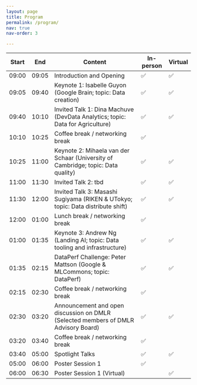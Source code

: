 ```yaml
---
layout: page
title: Program
permalink: /program/
nav: true
nav-order: 3

---
```

|Start|End|Content|In-person|Virtual|
|---|---|---|---|---|
|09:00 | 09:05 | Introduction and Opening| :white_check_mark: | :white_check_mark: |
|09:05 | 09:40 | Keynote 1: Isabelle Guyon (Google Brain; topic: Data creation)| :white_check_mark: | :white_check_mark: |
|09:40 | 10:10 | Invited Talk 1: Dina Machuve (DevData Analytics; topic: Data for Agriculture)| :white_check_mark: | :white_check_mark: |
|10:10 | 10:25 | Coffee break / networking break| :white_check_mark: |  |
|10:25 | 11:00 |Keynote 2: Mihaela van der Schaar (University of Cambridge; topic: Data quality)| :white_check_mark: | :white_check_mark: |
|11:00 | 11:30 | Invited Talk 2: tbd | :white_check_mark: | :white_check_mark: |
|11:30 | 12:00 | Invited Talk 3: Masashi Sugiyama (RIKEN & UTokyo; topic: Data distribute shift) | :white_check_mark: | :white_check_mark: |
|12:00 | 01:00 | Lunch break / networking break | :white_check_mark: |  |
|01:00 | 01:35 |Keynote 3: Andrew Ng (Landing AI; topic: Data tooling and infrastructure) | :white_check_mark: | :white_check_mark: |
|01:35 | 02:15 |DataPerf Challenge: Peter Mattson (Google & MLCommons; topic: DataPerf) | :white_check_mark: | :white_check_mark: |
|02:15 | 02:30 | Coffee break / networking break | :white_check_mark: |  |
|02:30 | 03:20 | Announcement and open discussion on DMLR (Selected members of DMLR Advisory Board) | :white_check_mark: | :white_check_mark: |
|03:20 | 03:40 |Coffee break / networking break | :white_check_mark: |  |
|03:40 | 05:00 | Spotlight Talks | :white_check_mark: | :white_check_mark: |
|05:00 | 06:00 | Poster Session 1 | :white_check_mark: | |
|06:00 | 06:30 |Poster Session 1 (Virtual) | | :white_check_mark: |

